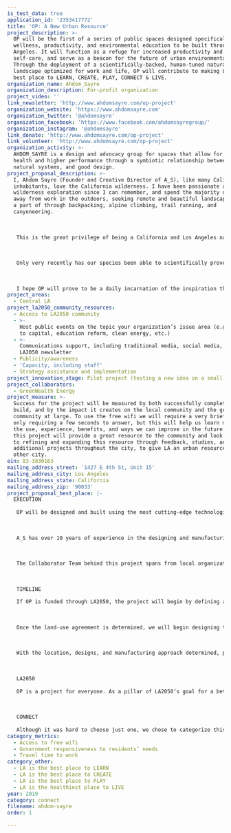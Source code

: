 ```yaml
---
is_test_data: true
application_id: '2353417772'
title: 'OP: A New Urban Resource'
project_description: >-
  OP will be the first of a series of public spaces designed specifically for
  wellness, productivity, and environmental education to be built throughout Los
  Angeles. It will function as a refuge for increased productivity and
  self-care, and serve as a beacon for the future of urban environmental design.
  Through the deployment of a scientifically-backed, human-tuned natural
  landscape optimized for work and life, OP will contribute to making LA the
  best place to LEARN, CREATE, PLAY, CONNECT & LIVE.
organization_name: Ahdom_Sayre
organization_description: For-profit organization
project_video: ''
link_newsletter: 'http://www.ahdomsayre.com/op-project'
organization_website: 'https://www.ahdomsayre.com'
organization_twitter: '@ahdomsayre'
organization_facebook: 'https://www.facebook.com/ahdomsayregroup/'
organization_instagram: '@ahdomsayre'
link_donate: 'http://www.ahdomsayre.com/op-project'
link_volunteer: 'http://www.ahdomsayre.com/op-project'
organization_activity: >-
  AHDOM_SAYRE is a design and advocacy group for spaces that allow for true
  health and higher performance through a symbiotic relationship between humans,
  natural systems, and good design.
project_proposal_description: >-
  I, Ahdom Sayre (Founder and Creative Director of A_S), like many California
  inhabitants, love the California wilderness. I have been passionate about
  wilderness exploration since I can remember, and spend the majority of my time
  away from work in the outdoors, seeking remote and beautiful landscapes to be
  a part of through backpacking, alpine climbing, trail running, and
  canyoneering.
   
   
   
   This is the great privilege of being a California and Los Angeles native, but though we have some of the most awe-inspiring nature in the world only a short drive away, the majority of us, including myself, spend nearly all of our time completely removed from it.
   
   
   
   Only very recently has our species been able to scientifically prove just how important the best of these awe-inspiring experiences are to our well-being and to our capacity to do our best work, and it couldn't have come at a better time. Now it is also our privilege to bring the great gifts of our rich natural environment and mediterranean climate more closely into our daily lives, to benefit from a new lifestyle of improved health and wellness that only LA could foster, and to give back to place that has given us so much.
   
   
   
   I hope OP will prove to be a daily incarnation of the inspiration that can be had in the great landscapes of the CA wilderness, allowing us to live our best lives and do our best work, and reminding us why we need to care for the great gifts that our planet has given us.
project_areas:
  - Central LA
project_la2050_community_resources:
  - Access to LA2050 community
  - >-
    Host public events on the topic your organization’s issue area (e.g. access
    to capital, education reform, clean energy, etc.) 
  - >-
    Communications support, including traditional media, social media, and
    LA2050 newsletter
  - Publicity/awareness
  - 'Capacity, including staff'
  - Strategy assistance and implementation
project_innovation_stage: Pilot project (testing a new idea on a small scale to prove feasibility)
project_collaborators:
  - GreenWealth Energy
project_measure: >-
  Success for the project will be measured by both successfully completing the
  build, and by the impact it creates on the local community and the green
  community at large. To use the free wifi we will require a very brief survey
  only requiring a few seconds to answer, but this will help us learn more about
  the use, experience, benefits, and ways we can improve in the future. We hope
  this project will provide a great resource to the community and look forward
  to refining and expanding this resource through feedback, studies, and
  additional projects throughout the city, to give LA an urban resource like no
  other city.
ein: 83-3830163
mailing_address_street: '1427 E 4th St, Unit 15'
mailing_address_city: Los Angeles
mailing_address_state: California
mailing_address_zip: '90033'
project_proposal_best_place: |-
  EXECUTION
   
   OP will be designed and built using the most cutting-edge technologies and methodologies available for the highest benefit to human and environmental health. Los Angeles is a booming hub for clean-tech innovation and by leveraging the large community of inventors and experts in the area, OP will showcase the best LA and the world has to offer.
   
   
   
   A_S has over 10 years of experience in the designing and manufacturing of high-end, custom architectural spaces, and will be utilizing this experience and in-house manufacturing capabilities to ensure the highest quality product is achieved. But we are not alone.
   
   
   
   The Collaborator Team behind this project spans from local organizations and community development groups, to environmental technology businesses and pioneering carbon-negative manufacturing houses.
   
   
   
   TIMELINE
   
   If OP is funded through LA2050, the project will begin by defining a land-use agreement. This will be in collaboration with our community partners, Linear City and the ADLT Neighborhood Council, to find the best fit for the project and will prioritize the best experience for local pedestrian traffic as well centrality, to provide easy access for as many people as possible. (2-6 weeks)
   
   
   
   Once the land-use agreement is determined, we will begin designing the park per the location, based on our High Performance Design strategy which OP is based on, and with intimate communication between our various technology and manufacturing consultants to ensure this is a project that best showcases the full capacity of each group functioning as one team. (8-12 weeks)
   
   
   
   With the location, designs, and manufacturing approach determined, permitting, manufacturing, and construction will begin. This process will take us through to the end of the timeline, with an estimated duration of 5-7 months.
   
   
   
   LA2050
   
   OP is a project for everyone. As a pillar of LA2050’s goal for a better city for everyone and everything, it will provide an open, multi-use space to learn, create, play, connect and live for anyone who visits, all while fostering the highest performance and health for both us and our environment.
   
   
   
   CONNECT
   
   Although it was hard to choose just one, we chose to categorize this project under CONNECT because of the great potential that ‘space’ has to connect. OP will serve to connect us to each other, and back to our environment, by providing services like free Wifi, a variety of seating, meeting, and working places, incredible natural surroundings, and informational displays highlighting contemporary ideas behind how environments effect our health, happiness and performance. OP will also be a place for community events, connecting us for better civic engagement, and for sharing ideas. Or it can serve to simply connect us back to ourselves, with a beautiful atmosphere for easy access to a place for self-reflection or mental ‘time away’.
category_metrics:
  - Access to free wifi
  - Government responsiveness to residents’ needs
  - Travel time to work
category_other:
  - LA is the best place to LEARN
  - LA is the best place to CREATE
  - LA is the best place to PLAY
  - LA is the healthiest place to LIVE
year: 2019
category: connect
filename: ahdom-sayre
order: 1

---
```

